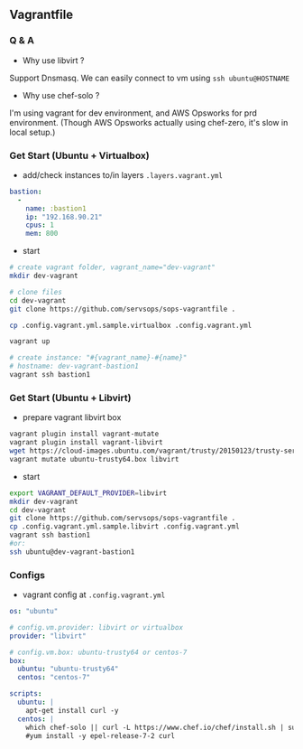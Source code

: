 Vagrantfile
-----------

### Q & A

* Why use libvirt ?

Support Dnsmasq. We can easily connect to vm using `ssh ubuntu@HOSTNAME`

* Why use chef-solo ?

I'm using vagrant for dev environment, and AWS Opsworks for prd environment. (Though AWS Opsworks actually using chef-zero, it's slow in local setup.)

### Get Start (Ubuntu + Virtualbox)

* add/check instances to/in layers `.layers.vagrant.yml`

```yml
bastion:
  -
    name: :bastion1
    ip: "192.168.90.21"
    cpus: 1
    mem: 800 
```

* start

```bash
# create vagrant folder, vagrant_name="dev-vagrant"
mkdir dev-vagrant

# clone files
cd dev-vagrant
git clone https://github.com/servsops/sops-vagrantfile .

cp .config.vagrant.yml.sample.virtualbox .config.vagrant.yml

vagrant up

# create instance: "#{vagrant_name}-#{name}"
# hostname: dev-vagrant-bastion1
vagrant ssh bastion1
```

### Get Start (Ubuntu + Libvirt)

* prepare vagrant libvirt box

```bash
vagrant plugin install vagrant-mutate
vagrant plugin install vagrant-libvirt
wget https://cloud-images.ubuntu.com/vagrant/trusty/20150123/trusty-server-cloudimg-amd64-vagrant-disk1.box -O ubuntu-trusty64.box
vagrant mutate ubuntu-trusty64.box libvirt
```

* start

```bash
export VAGRANT_DEFAULT_PROVIDER=libvirt
mkdir dev-vagrant
cd dev-vagrant
git clone https://github.com/servsops/sops-vagrantfile .
cp .config.vagrant.yml.sample.libvirt .config.vagrant.yml
vagrant ssh bastion1
#or:
ssh ubuntu@dev-vagrant-bastion1
```

### Configs

* vagrant config at `.config.vagrant.yml`

```yml
os: "ubuntu"

# config.vm.provider: libvirt or virtualbox
provider: "libvirt"

# config.vm.box: ubuntu-trusty64 or centos-7
box:
  ubuntu: "ubuntu-trusty64"
  centos: "centos-7"

scripts:
  ubuntu: |
    apt-get install curl -y
  centos: |
    which chef-solo || curl -L https://www.chef.io/chef/install.sh | sudo bash
    #yum install -y epel-release-7-2 curl
```
